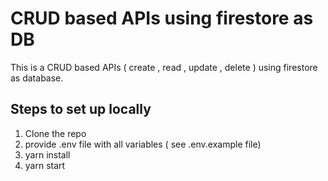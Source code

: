 # CRUD based APIs using firestore as DB

This is a CRUD based APIs ( create , read , update , delete ) using firestore as database.

## Steps to set up locally
1. Clone the repo
2. provide .env file with all variables ( see .env.example file)
3. yarn install
4. yarn start
